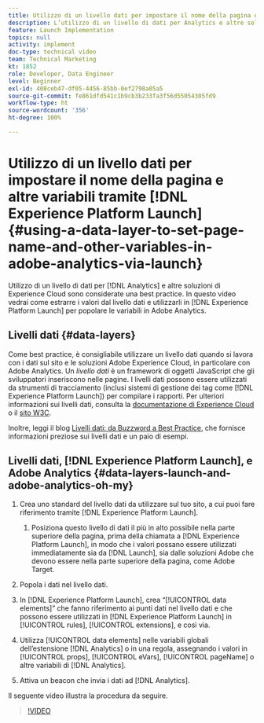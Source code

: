 ```yaml
---
title: Utilizzo di un livello dati per impostare il nome della pagina e altre variabili in Adobe Analytics tramite Launch
description: L’utilizzo di un livello di dati per Analytics e altre soluzioni di Experience Cloud è considerata una best practice. In questo video vedrai come estrarre i valori dal livello dati e utilizzarli in Launch per popolare le variabili in Adobe Analytics.
feature: Launch Implementation
topics: null
activity: implement
doc-type: technical video
team: Technical Marketing
kt: 1852
role: Developer, Data Engineer
level: Beginner
exl-id: 408ceb47-df05-4456-85bb-0ef2798a05a5
source-git-commit: fe861dfd541c1b9cb3b233fa3f56d55054305fd9
workflow-type: ht
source-wordcount: '356'
ht-degree: 100%

---
```


# Utilizzo di un livello dati per impostare il nome della pagina e altre variabili tramite [!DNL Experience Platform Launch] {#using-a-data-layer-to-set-page-name-and-other-variables-in-adobe-analytics-via-launch}

Utilizzo di un livello di dati per [!DNL Analytics] e altre soluzioni di Experience Cloud sono considerate una best practice. In questo video vedrai come estrarre i valori dal livello dati e utilizzarli in [!DNL Experience Platform Launch] per popolare le variabili in Adobe Analytics.

## Livelli dati {#data-layers}

Come best practice, è consigliabile utilizzare un livello dati quando si lavora con i dati sul sito e le soluzioni Adobe Experience Cloud, in particolare con Adobe Analytics. Un _livello dati_ è un framework di oggetti JavaScript che gli sviluppatori inseriscono nelle pagine. I livelli dati possono essere utilizzati da strumenti di tracciamento (inclusi sistemi di gestione dei tag come [!DNL Experience Platform Launch]) per compilare i rapporti. Per ulteriori informazioni sui livelli dati, consulta la [documentazione di Experience Cloud](https://experienceleague.adobe.com/docs/analytics/implementation/prepare/data-layer.html?lang=it) o il [sito W3C](https://www.w3.org/).

Inoltre, leggi il blog [Livelli dati: da Buzzword a Best Practice](https://theblog.adobe.com/data-layers-buzzword-best-practice/), che fornisce informazioni preziose sui livelli dati e un paio di esempi.

## Livelli dati, [!DNL Experience Platform Launch], e Adobe Analytics {#data-layers-launch-and-adobe-analytics-oh-my}

1. Crea uno standard del livello dati da utilizzare sul tuo sito, a cui puoi fare riferimento tramite [!DNL Experience Platform Launch].

   1. Posiziona questo livello di dati il più in alto possibile nella parte superiore della pagina, prima della chiamata a [!DNL Experience Platform Launch], in modo che i valori possano essere utilizzati immediatamente sia da [!DNL Launch], sia dalle soluzioni Adobe che devono essere nella parte superiore della pagina, come Adobe Target.

1. Popola i dati nel livello dati.
1. In [!DNL Experience Platform Launch], crea “[!UICONTROL data elements]” che fanno riferimento ai punti dati nel livello dati e che possono essere utilizzati in [!DNL Experience Platform Launch] in [!UICONTROL rules], [!UICONTROL extensions], e così via.
1. Utilizza [!UICONTROL data elements] nelle variabili globali dell’estensione [!DNL Analytics] o in una regola, assegnando i valori in [!UICONTROL props], [!UICONTROL eVars], [!UICONTROL pageName] o altre variabili di [!DNL Analytics].
1. Attiva un beacon che invia i dati ad [!DNL Analytics].

Il seguente video illustra la procedura da seguire.

>[!VIDEO](https://video.tv.adobe.com/v/25899/?quality=12)

